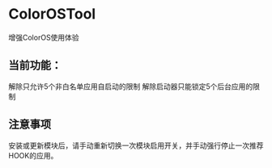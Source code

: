 # ColorOSTool

增强ColorOS使用体验

## 当前功能：
解除只允许5个非白名单应用自启动的限制
解除启动器只能锁定5个后台应用的限制

## 注意事项
安装或更新模块后，请手动重新切换一次模块启用开关，并手动强行停止一次推荐HOOK的应用。
